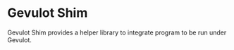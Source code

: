 # Gevulot Shim

Gevulot Shim provides a helper library to integrate program to be run under Gevulot.


